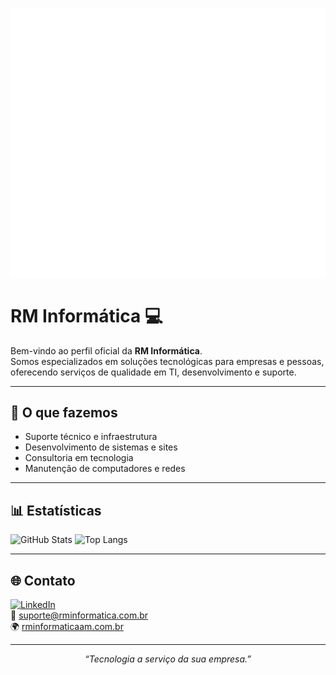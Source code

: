 <p align="center">
  <img src="https://raw.githubusercontent.com/rm-informatica/rm-informatica/main/loop.gif" width="600" alt="RM Informática Logo">
</p>

# RM Informática 💻

Bem-vindo ao perfil oficial da **RM Informática**.  
Somos especializados em soluções tecnológicas para empresas e pessoas, oferecendo serviços de qualidade em TI, desenvolvimento e suporte.

---

## 🚀 O que fazemos
- Suporte técnico e infraestrutura
- Desenvolvimento de sistemas e sites
- Consultoria em tecnologia
- Manutenção de computadores e redes

---

## 📊 Estatísticas
![GitHub Stats](https://github-readme-stats.vercel.app/api?username=rm-informatica&show_icons=true&theme=dark&hide_border=true)
![Top Langs](https://github-readme-stats.vercel.app/api/top-langs/?username=rm-informatica&layout=compact&theme=dark&hide_border=true)

---

## 🌐 Contato
[![LinkedIn](https://img.shields.io/badge/-LinkedIn-blue?logo=linkedin&logoColor=white)](https://www.linkedin.com/company/)  
📧 suporte@rminformatica.com.br  
🌍 [rminformaticaam.com.br](https://rminformaticaam.com.br/)

---

<p align="center">
  <i>“Tecnologia a serviço da sua empresa.”</i>
</p>
